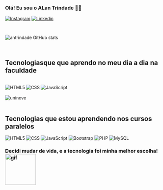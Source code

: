 ### Olá! Eu sou o ALan Trindade 👋🎃

[![Instagram](https://img.shields.io/badge/Instagram-E4405F?style=for-the-badge&logo=instagram&logoColor=white)](https://www.instagram.com/antrindade26/)
[![Linkedin](https://img.shields.io/badge/LinkedIn-0077B5?style=for-the-badge&logo=linkedin&logoColor=white)](https://www.linkedin.com/in/trindadealan/)

<br>

![antrindade GitHub stats](https://github-readme-stats.vercel.app/api?username=antrindade&show_icons=true&theme=highcontrast)

<br>

## Tecnologiasque que aprendo no meu dia a dia na faculdade

<br>

<div id="logoType">
  <img alt="HTML5" src="https://img.shields.io/badge/HTML5-E34F26?style=for-the-badge&logo=html5&logoColor=white" />
  <img alt="CSS" src="https://img.shields.io/badge/CSS3-1572B6?style=for-the-badge&logo=css3&logoColor=white" />
  <img alt="JavaScript" src="https://img.shields.io/badge/JavaScript-F7DF1E?style=for-the-badge&logo=javascript&logoColor=black" />
</div>
    
<br>
    
<div id="faculdade">
  <img align="center" alt="uninove" src="https://www.uninove.br/logo-uninove.svg" />
</div>

<br>

## Tecnologias que estou aprendendo nos cursos paralelos

<div id="logoType">
  <img alt="HTML5" src="https://img.shields.io/badge/HTML5-E34F26?style=for-the-badge&logo=html5&logoColor=white" />
  <img alt="CSS" src="https://img.shields.io/badge/CSS3-1572B6?style=for-the-badge&logo=css3&logoColor=white" />
  <img alt="JavaScript" src="https://img.shields.io/badge/JavaScript-F7DF1E?style=for-the-badge&logo=javascript&logoColor=black" />
  <img alt="Bootstrap" src="https://img.shields.io/badge/Bootstrap-563D7C?style=for-the-badge&logo=bootstrap&logoColor=white" />
  <img alt="PHP" src="https://img.shields.io/badge/PHP-777BB4?style=for-the-badge&logo=php&logoColor=white" />
  <img alt="MySQL" src="https://img.shields.io/badge/MySQL-00000F?style=for-the-badge&logo=mysql&logoColor=white" />
</div<br>
  
<br>
  
### Decidi mudar de vida, e a tecnologia foi minha melhor escolha! <img alt="gif" width="100px" botton="10px" src="https://th.bing.com/th/id/R.ddad60bcf21ba2f175639ae039e874f3?rik=WjaLrzvZuH%2bjpw&riu=http%3a%2f%2fmedia.giphy.com%2fmedia%2f2rqEdFfkMzXmo%2fgiphy.gif&ehk=DwuYiFu037aYE64td9fn0o2xwduoEoDUqmCu7Ukviw8%3d&risl=&pid=ImgRaw&r=0" />

<br>

